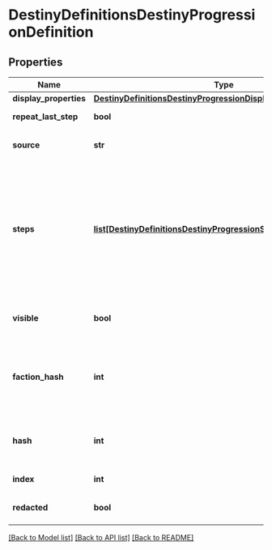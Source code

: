 # DestinyDefinitionsDestinyProgressionDefinition

## Properties
Name | Type | Description | Notes
------------ | ------------- | ------------- | -------------
**display_properties** | [**DestinyDefinitionsDestinyProgressionDisplayPropertiesDefinition**](DestinyDefinitionsDestinyProgressionDisplayPropertiesDefinition.md) |  | [optional] 
**repeat_last_step** | **bool** | If this is True, then the progression doesn&#39;t have a maximum level. | [optional] 
**source** | **str** | If there&#39;s a description of how to earn this progression in the local config, this will  be that localized description. | [optional] 
**steps** | [**list[DestinyDefinitionsDestinyProgressionStepDefinition]**](DestinyDefinitionsDestinyProgressionStepDefinition.md) | Progressions are divided into Steps, which roughly equate to \&quot;Levels\&quot; in the traditional  sense of a Progression.  Notably, the last step can be repeated indefinitely if repeatLastStep  is true, meaning that the calculation for your level is not as simple as comparing your current  progress to the max progress of the steps.      These and more calculations are done for you if  you grab live character progression data, such as in the DestinyCharacterProgressionComponent. | [optional] 
**visible** | **bool** | If true, the Progression is something worth showing to users.    If false, BNet isn&#39;t going to show it.  But that doesn&#39;t mean you can&#39;t.  We&#39;re all friends here. | [optional] 
**faction_hash** | **int** | If the value exists, this is the hash identifier for the Faction that owns this Progression.    This is purely for convenience, if you&#39;re looking at a progression and want to know if and who  it&#39;s related to in terms of Faction Reputation. | [optional] 
**hash** | **int** | The unique identifier for this entity.  Guaranteed to be unique for the type of entity, but not globally.    When entities refer to each other in Destiny content, it is this hash that they are referring to. | [optional] 
**index** | **int** | The index of the entity as it was found in the investment tables. | [optional] 
**redacted** | **bool** | If this is true, then there is an entity with this identifier/type combination, but BNet is  not yet allowed to show it.  Sorry! | [optional] 

[[Back to Model list]](../README.md#documentation-for-models) [[Back to API list]](../README.md#documentation-for-api-endpoints) [[Back to README]](../README.md)


